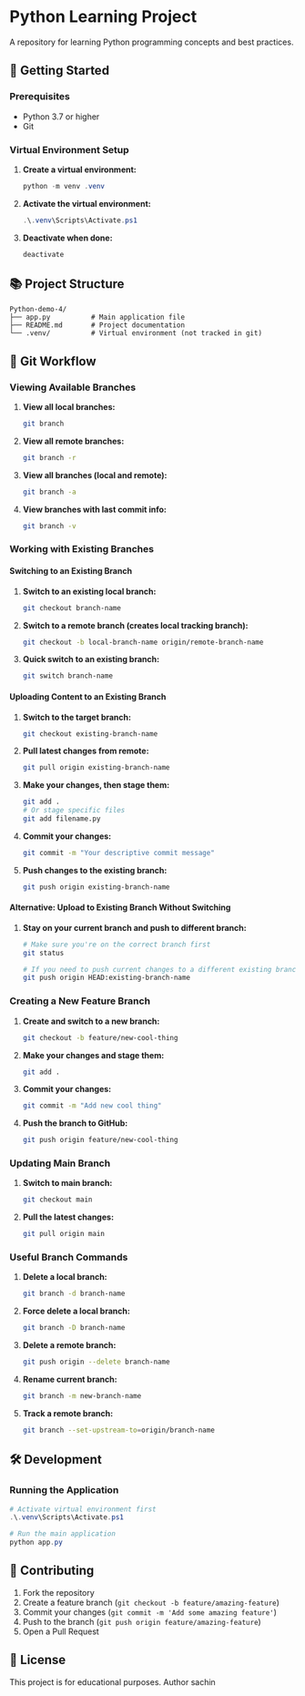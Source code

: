# Python Learning Project

A repository for learning Python programming concepts and best practices.

## 🚀 Getting Started

### Prerequisites

- Python 3.7 or higher
- Git

### Virtual Environment Setup

1. **Create a virtual environment:**
   ```powershell
   python -m venv .venv
   ```

2. **Activate the virtual environment:**
   ```powershell
   .\.venv\Scripts\Activate.ps1
   ```

3. **Deactivate when done:**
   ```powershell
   deactivate
   ```

## 📚 Project Structure

```
Python-demo-4/
├── app.py          # Main application file
├── README.md       # Project documentation
└── .venv/          # Virtual environment (not tracked in git)
```

## 🔧 Git Workflow

### Viewing Available Branches

1. **View all local branches:**
   ```bash
   git branch
   ```

2. **View all remote branches:**
   ```bash
   git branch -r
   ```

3. **View all branches (local and remote):**
   ```bash
   git branch -a
   ```

4. **View branches with last commit info:**
   ```bash
   git branch -v
   ```

### Working with Existing Branches

#### Switching to an Existing Branch

1. **Switch to an existing local branch:**
   ```bash
   git checkout branch-name
   ```

2. **Switch to a remote branch (creates local tracking branch):**
   ```bash
   git checkout -b local-branch-name origin/remote-branch-name
   ```

3. **Quick switch to an existing branch:**
   ```bash
   git switch branch-name
   ```

#### Uploading Content to an Existing Branch

1. **Switch to the target branch:**
   ```bash
   git checkout existing-branch-name
   ```

2. **Pull latest changes from remote:**
   ```bash
   git pull origin existing-branch-name
   ```

3. **Make your changes, then stage them:**
   ```bash
   git add .
   # Or stage specific files
   git add filename.py
   ```

4. **Commit your changes:**
   ```bash
   git commit -m "Your descriptive commit message"
   ```

5. **Push changes to the existing branch:**
   ```bash
   git push origin existing-branch-name
   ```

#### Alternative: Upload to Existing Branch Without Switching

1. **Stay on your current branch and push to different branch:**
   ```bash
   # Make sure you're on the correct branch first
   git status
   
   # If you need to push current changes to a different existing branch
   git push origin HEAD:existing-branch-name
   ```

### Creating a New Feature Branch

1. **Create and switch to a new branch:**
   ```bash
   git checkout -b feature/new-cool-thing
   ```

2. **Make your changes and stage them:**
   ```bash
   git add .
   ```

3. **Commit your changes:**
   ```bash
   git commit -m "Add new cool thing"
   ```

4. **Push the branch to GitHub:**
   ```bash
   git push origin feature/new-cool-thing
   ```

### Updating Main Branch

1. **Switch to main branch:**
   ```bash
   git checkout main
   ```

2. **Pull the latest changes:**
   ```bash
   git pull origin main
   ```

### Useful Branch Commands

1. **Delete a local branch:**
   ```bash
   git branch -d branch-name
   ```

2. **Force delete a local branch:**
   ```bash
   git branch -D branch-name
   ```

3. **Delete a remote branch:**
   ```bash
   git push origin --delete branch-name
   ```

4. **Rename current branch:**
   ```bash
   git branch -m new-branch-name
   ```

5. **Track a remote branch:**
   ```bash
   git branch --set-upstream-to=origin/branch-name
   ```

## 🛠️ Development

### Running the Application

```powershell
# Activate virtual environment first
.\.venv\Scripts\Activate.ps1

# Run the main application
python app.py
```

## 📝 Contributing

1. Fork the repository
2. Create a feature branch (`git checkout -b feature/amazing-feature`)
3. Commit your changes (`git commit -m 'Add some amazing feature'`)
4. Push to the branch (`git push origin feature/amazing-feature`)
5. Open a Pull Request

## 📄 License

This project is for educational purposes. Author sachin